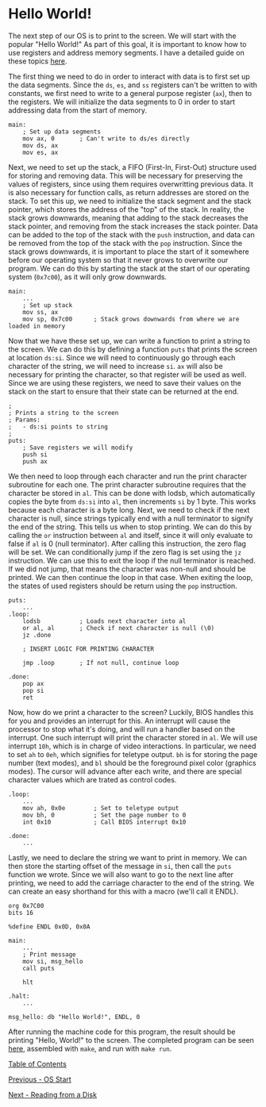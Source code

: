 # Hello World!
The next step of our OS is to print to the screen. We will start with the popular "Hello World!" As part of this goal, it is important to know how to use registers and address memory segments. I have a detailed guide on these topics [here](../pages/registers.md).

The first thing we need to do in order to interact with data is to first set up the data segments. Since the `ds`, `es`, and `ss` registers can't be written to with constants, we first need to write to a general purpose register (`ax`), then to the registers. We will initialize the data segments to 0 in order to start addressing data from the start of memory.

```assembly
main:
    ; Set up data segments
    mov ax, 0       ; Can't write to ds/es directly
    mov ds, ax
    mov es, ax
```

Next, we need to set up the stack, a FIFO (First-In, First-Out) structure used for storing and removing data. This will be necessary for preserving the values of registers, since using them requires overwritting previous data. It is also necessary for function calls, as return addresses are stored on the stack. To set this up, we need to initialize the stack segment and the stack pointer, which stores the address of the "top" of the stack. In reality, the stack grows downwards, meaning that adding to the stack decreases the stack pointer, and removing from the stack increases the stack pointer. Data can be added to the top of the stack with the `push` instruction, and data can be removed from the top of the stack with the `pop` instruction. Since the stack grows downwards, it is important to place the start of it somewhere before our operating system so that it never grows to overwrite our program. We can do this by starting the stack at the start of our operating system (`0x7c00`), as it will only grow downwards.

```assembly
main:
    ...
    ; Set up stack
    mov ss, ax
    mov sp, 0x7c00      ; Stack grows downwards from where we are loaded in memory
```

Now that we have these set up, we can write a function to print a string to the screen. We can do this by defining a function `puts` that prints the screen at location `ds:si`. Since we will need to continuously go through each character of the string, we will need to increase `si`. `ax` will also be necessary for printing the character, so that register will be used as well. Since we are using these registers, we need to save their values on the stack on the start to ensure that their state can be returned at the end.

```assembly
;
; Prints a string to the screen
; Params:
;   - ds:si points to string
;
puts:
    ; Save registers we will modify
    push si
    push ax
```

We then need to loop through each character and run the print character subroutine for each one. The print character subroutine requires that the character be stored in `al`. This can be done with lodsb, which automatically copies the byte from `ds:si` into `al`, then increments `si` by 1 byte. This works because each character is a byte long. Next, we need to check if the next character is null, since strings typically end with a null terminator to signify the end of the string. This tells us when to stop printing. We can do this by calling the `or` instruction between `al` and itself, since it will only evaluate to false if `al` is 0 (null terminator). After calling this instruction, the zero flag will be set. We can conditionally jump if the zero flag is set using the `jz` instruction. We can use this to exit the loop if the null terminator is reached. If we did not jump, that means the character was non-null and should be printed. We can then continue the loop in that case. When exiting the loop, the states of used registers should be return using the `pop` instruction.

```assembly
puts:
    ...
.loop:
    lodsb           ; Loads next character into al
    or al, al       ; Check if next character is null (\0)
    jz .done

    ; INSERT LOGIC FOR PRINTING CHARACTER

    jmp .loop       ; If not null, continue loop

.done:
    pop ax
    pop si
    ret
```

Now, how do we print a character to the screen? Luckily, BIOS handles this for you and provides an interrupt for this. An interrupt will cause the processor to stop what it's doing, and will run a handler based on the interrupt. One such interrupt will print the character stored in `al`. We will use interrupt `10h`, which is in charge of video interactions. In particular, we need to set `ah` to `0eh`, which signifies for teletype output. `bh` is for storing the page number (text modes), and `bl` should be the foreground pixel color (graphics modes). The cursor will advance after each write, and there are special character values which are trated as control codes.

```assembly
.loop:
    ...
    mov ah, 0x0e        ; Set to teletype output
    mov bh, 0           ; Set the page number to 0
    int 0x10            ; Call BIOS interrupt 0x10

.done:
    ...
```

Lastly, we need to declare the string we want to print in memory. We can then store the starting offset of the message in `si`, then call the `puts` function we wrote. Since we will also want to go to the next line after printing, we need to add the carriage character to the end of the string. We can create an easy shorthand for this with a macro (we'll call it ENDL).

```assembly
org 0x7C00
bits 16

%define ENDL 0x0D, 0x0A

main:
    ...
    ; Print message
    mov si, msg_hello
    call puts

    hlt

.halt:
    ...

msg_hello: db "Hello World!", ENDL, 0    
```

After running the machine code for this program, the result should be printing "Hello, World!" to the screen. The completed program can be seen [here](./src/main.asm), assembled with `make`, and run with `make run`.

[Table of Contents](../README.md)

[Previous - OS Start](../start_running/README.md)

[Next - Reading from a Disk](../disk_reading/README.md)